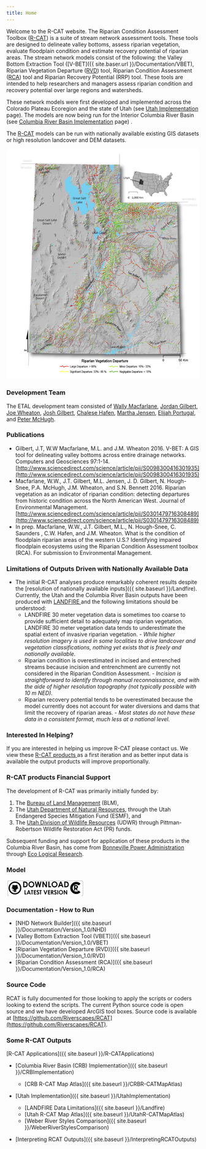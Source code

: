 ```yaml
---
title: Home
---
```


Welcome to the R-CAT website. The Riparian Condition Assessment Toolbox ([R-CAT](https://bitbucket.org/jtgilbert/riparian-condition-assessment-tools/)) is a suite of stream network assessment tools. These tools are designed to delineate valley bottoms, assess riparian vegetation, evaluate floodplain condition and estimate recovery potential of riparian areas. The stream network models consist of the following: the Valley Bottom Extraction Tool ([V-BET]({{ site.baser.url }}/Documentation/VBET), Riparian Vegetation Departure ([RVD](https://bitbucket.org/jtgilbert/riparian-condition-assessment-tools/wiki/Tool_Documentation/Version_1.0/RVD)) tool, Riparian Condition Assessment ([RCA](https://bitbucket.org/jtgilbert/riparian-condition-assessment-tools/wiki/Tool_Documentation/Version_1.0/RCA)) tool and Riparian Recovery Potential (RRP) tool. These tools are intended to help researchers and managers assess riparian condition and recovery potential over large regions and watersheds.

These network models were first developed and implemented across the Colorado Plateau Ecoregion and the state of Utah (see [Utah Implementation](http://etal.joewheaton.org/rcat/r-cat-applications/utah) page). The models are now being run for the Interior Columbia River Basin (see [Columbia River Basin Implementation](http://etal.joewheaton.org/rcat/r-cat-applications/columbia-river-basin-implementation) page) .

The [R-CAT](https://bitbucket.org/jtgilbert/riparian-condition-assessment-tools/) models can be run with nationally available existing GIS datasets or high resolution landcover and DEM datasets.  

 ![RVD_Utah_wide_web](assets/images/RVD_Utah_wide_web.png)

### Development Team

The ETAL development team consisted of [Wally Macfarlane](http://etal.joewheaton.org/people/researchers-technicians/Wally), [Jordan Gilbert](http://etal.joewheaton.org/people/researchers-technicians/jordan-gilbert), [Joe Wheaton](http://etal.joewheaton.org/people/dr-joe-wheaton), [Josh Gilbert](http://etal.joewheaton.org/people/researchers-technicians/joshua_gilbert), [Chalese Hafen](http://etal.joewheaton.org/people/researchers-technicians/chalese-hafen), [Martha Jensen](http://etal.joewheaton.org/people/students/martha-jensen), [Elijah Portugal](http://etal.joewheaton.org/system/errors/NodeNotFound?suri=wuid:gx:63ea5df2319bfdec), and [Peter McHugh](http://etal.joewheaton.org/people/researchers-technicians/pete-mchugh).

### Publications

- Gilbert, J.T, W.W Macfarlane, M.L. and J.M. Wheaton 2016.  V-BET: A GIS tool for delineating valley bottoms across entire drainage networks. Computers and Geosciences 97:1-14.  [http://www.sciencedirect.com/science/article/pii/S0098300416301935](http://www.sciencedirect.com/science/article/pii/S0098300416301935)
- Macfarlane, W.W., J.T. Gilbert, M.L. Jensen, J. D. Gilbert, N. Hough-Snee, P.A. McHugh, J.M. Wheaton, and S.N. Bennett 2016. Riparian vegetation as an indicator of riparian condition: detecting departures from historic condition across the North American West. Journal of Environmental Management. [http://www.sciencedirect.com/science/article/pii/S0301479716308489](http://www.sciencedirect.com/science/article/pii/S0301479716308489)
- In prep. Macfarlane, W.W., J.T. Gilbert, M.L., N. Hough-Snee, C. Saunders , C.W. Hafen, and J.M. Wheaton. What is the condition of floodplain riparian areas of the western U.S.? Identifying impaired floodplain ecosystems using the Riparian Condition Assessment toolbox (RCA). For submission to Environmental Management. 

### Limitations of Outputs Driven with Nationally Available Data

- The initial R-CAT analyses produce remarkably coherent results despite the [resolution of nationally available inputs]({{ site.baseurl }}/Landfire). Currently, the Utah and the Columbia River Basin outputs have been produced with [LANDFIRE ](http://landfire.gov/)and the following limitations should be understood:
  - LANDFIRE 30 meter vegetation data is sometimes too coarse to provide sufficient detail to adequately map riparian vegetation. LANDFIRE 30 meter vegetation data tends to underestimate the spatial extent of invasive riparian vegetation. - *While higher resolution imagery is used in some localities to drive landcover and vegetation classifications, nothing yet exists that is freely and nationally available.*
  - Riparian condition is overestimated in incised and entrenched streams because incision and entrenchment are currently not considered in the Riparian Condition Assessment. - *Incision is straightforward to identify through manual reconnaissance, and with the aide of higher resolution topography (not typically possible with 10 m NED).*
  - Riparian recovery potential tends to be overestimated because the model currently does not account for water diversions and dams that limit the recovery of riparian areas. - *Most states do not have these data in a consistent format, much less at a national level.*

### Interested In Helping?

 If you are interested in helping us improve R-CAT please contact us. We view these [R-CAT products ](http://etal.joewheaton.org/rcat/r-cat-applications/utah)as a first iteration and as better input data is available the output products will improve proportionally.

### R-CAT products Financial Support

The development of R-CAT was primarily initially funded by:

1.  The [Bureau of Land Management](http://blm.gov/) (BLM),
2.  The [Utah Department of Natural Resources](http://naturalresources.utah.gov/), through the Utah Endangered Species Mitigation Fund (ESMF), and
3.  The [Utah Division of Wildlife Resources](http://wildlife.utah.gov/) (UDWR) through Pittman-Robertson Wildlife Restoration Act (PR) funds.

Subsequent funding and support for application of these products in the Columbia River Basin, has come from [Bonneville Power Administration](http://bpa.gov/) through [Eco Logical Research](http://ecologicalresearch.net/).

### Model

[![Riverscapes_DownloadGITHUB](assets/images/Riverscapes_DownloadGITHUB.png)](https://github.com/Riverscapes/RCAT/releases/latest)

### Documentation - How to Run
- [NHD Network Builder]({{ site.baseurl }}/Documentation/Version_1.0/NHD)
- [Valley Bottom Extraction Tool (VBET)]({{ site.baseurl }}/Documentation/Version_1.0/VBET)
- [Riparian Vegetation Departure (RVD)]({{ site.baseurl }}/Documentation/Version_1.0/RVD)
- [Riparian Condition Assessment (RCA)]({{ site.baseurl }}/Documentation/Version_1.0/RCA)

### Source Code

RCAT is fully documented for those looking to apply the scripts or coders looking to extend the scripts. The current Python source code is open source and we have developed ArcGIS tool boxes. Source code is available at [https://github.com/Riverscapes/RCAT](https://github.com/Riverscapes/RCAT).



### Some R-CAT Outputs
[R-CAT Applications]({{ site.baseurl }}/R-CATApplications)

- [Columbia River Basin (CRB) Implementation]({{ site.baseurl }}/CRBImplementation)
  - [CRB R-CAT Map Atlas]({{ site.baseurl }}/CRBR-CATMapAtlas)
- [Utah Implementation]({{ site.baseurl }}/UtahImplementation)
  - [LANDFIRE Data Limitations]({{ site.baseurl }}/Landfire)
  - [Utah R-CAT Map Atlas]({{ site.baseurl }}/UtahR-CATMapAtlas)
  - [Weber River Styles Comparison]({{ site.baseurl }}/WeberRiverStylesComparison)

- [Interpreting RCAT Outputs]({{ site.baseurl }}/InterpretingRCATOutputs)
